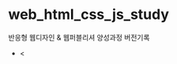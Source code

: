# web_html_css_js_study
반응형 웹디자인 &amp; 웹퍼블리셔 양성과정 버전기록

<!Doctype html>
<html lang="ko">
<head>
  <meta charset="UTF-8">
  <meta name="description" content="">
  <meta name="keywords" content="">
  <title></title>
 </head>
 <body>
  <ul>
    <li><
